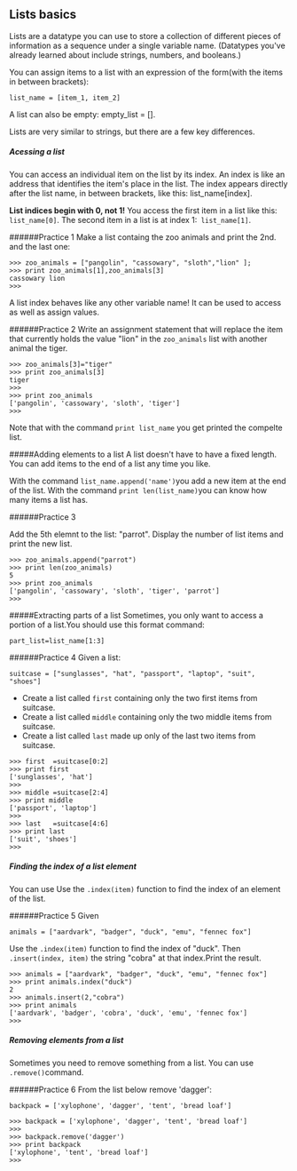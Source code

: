 ## Lists basics

Lists are a datatype you can use to store a collection of different pieces of information as a sequence under a single variable name. (Datatypes you've already learned about include strings, numbers, and booleans.)

You can assign items to a list with an expression of the form(with the items in between brackets):
```
list_name = [item_1, item_2]
```
A list can also be empty: empty_list = [].

Lists are very similar to strings, but there are a few key differences.

##### Acessing a list

You can access an individual item on the list by its index. An index is like an address that identifies the item's place in the list. The index appears directly after the list name, in between brackets, like this: list_name[index].

**List indices begin with 0, not 1!** You access the first item in a list like this: `list_name[0]`. The second item in a list is at index 1:` list_name[1]`.

######Practice 1
Make a list containg the zoo animals and print the 2nd. and the last one:


```
>>> zoo_animals = ["pangolin", "cassowary", "sloth","lion" ];
>>> print zoo_animals[1],zoo_animals[3]
cassowary lion
>>>
```

A list index behaves like any other variable name! It can be used to access as well as assign values.

######Practice 2
Write an assignment statement that will replace the item that currently holds the value "lion" in the `zoo_animals` list with another animal the tiger.
```
>>> zoo_animals[3]="tiger"
>>> print zoo_animals[3]
tiger
>>>
>>> print zoo_animals
['pangolin', 'cassowary', 'sloth', 'tiger']
>>>
```

Note that with the command `print list_name` you get printed the compelte list.

#####Adding elements to a list
A list doesn't have to have a fixed length. You can add items to the end of a list any time you like.

With the command `list_name.append('name')`you add a new item at the end of the list. With the command
`print len(list_name)`you can know how many items a list has.

######Practice 3

Add the 5th elemnt to the list: "parrot". Display the number of list items and print the new list.
```
>>> zoo_animals.append("parrot")
>>> print len(zoo_animals)
5
>>> print zoo_animals
['pangolin', 'cassowary', 'sloth', 'tiger', 'parrot']
>>>
```

#####Extracting parts of a list
Sometimes, you only want to access a portion of a list.You should use this format command:
```
part_list=list_name[1:3]
```

######Practice 4
Given a list:
```
suitcase = ["sunglasses", "hat", "passport", "laptop", "suit", "shoes"]
```
- Create a list called `first` containing only the two first items from suitcase.
- Create a list called `middle` containing only the two middle items from suitcase.
- Create a list called `last` made up only of the last two items from suitcase.

```
>>> first  =suitcase[0:2]
>>> print first
['sunglasses', 'hat']
>>>
>>> middle =suitcase[2:4]
>>> print middle
['passport', 'laptop']
>>>
>>> last   =suitcase[4:6]
>>> print last
['suit', 'shoes']
>>>
```

##### Finding the index of a list element

You can use Use the `.index(item)` function to find the index of an element of the list.

######Practice 5
Given
```
animals = ["aardvark", "badger", "duck", "emu", "fennec fox"]
```
Use the `.index(item)` function to find the index of "duck".
Then `.insert(index, item)` the string "cobra" at that index.Print the result.
```
>>> animals = ["aardvark", "badger", "duck", "emu", "fennec fox"]
>>> print animals.index("duck")
2
>>> animals.insert(2,"cobra")
>>> print animals
['aardvark', 'badger', 'cobra', 'duck', 'emu', 'fennec fox']
>>>
```

##### Removing elements from a list

Sometimes you need to remove something from a list. You can use `.remove()`command.

######Practice 6
From the list below remove 'dagger':
```
backpack = ['xylophone', 'dagger', 'tent', 'bread loaf']
```
```
>>> backpack = ['xylophone', 'dagger', 'tent', 'bread loaf']
>>>
>>> backpack.remove('dagger')
>>> print backpack
['xylophone', 'tent', 'bread loaf']
>>>
```
